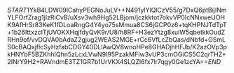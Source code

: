 $START$1YkB4LDW09lCahyPEGNoJuLV++N491ylYlQlCzV55/g7DxQ6ptBijINmYLFOrfZrag1jIzRiCvB/uXsv3wh9Hg52LBjom/jczkktot7okvVP0IcNNxweUOHK9AfHrSr83KeK1fDLoaRngG4Y4yo75sMmua8CS6jGCP0z6+tqKHPNJTdTpT+1b26IttxzcITjUVOKXHqjfdyQvK9r/U8/h8RF+H3ezYtzg8xuiW5qbetkkOudZRHn9of/vvDQVA0bAdaZ2gjug2WEAS2MGE+rCc6VfLcZbQas/dNbfd+OSmLS0cBAQxjfIcSyHzfabCDGY40DLlAwQV8wnoHPe8GHADjhHFJb/K2azOVp3pkHNYbF5BZKhhIQhn5zLcxLVwN9I95PzakMFIw3vUP3cmOGiCS5C2qrTHZ+2INrY9H2+RAVndmE3TZ1GR7b1UrVKX4SLQZl6fx7lr7qgy0Ge1zcYA==$END$